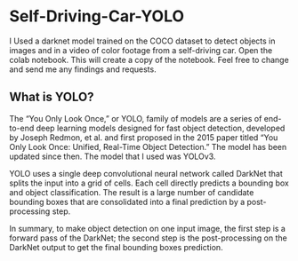 # Self-Driving-Car-YOLO
I Used a darknet model trained on the COCO dataset to detect objects in images and in a video of color footage from a self-driving car.
Open the colab notebook. This will create a copy of the notebook. Feel free to change and send me any findings and requests.

## What is YOLO?
The “You Only Look Once,” or YOLO, family of models are a series of end-to-end deep learning models designed for fast object detection, developed by Joseph Redmon, et al. and first proposed in the 2015 paper titled “You Only Look Once: Unified, Real-Time Object Detection.” The model has been updated since then. The model that I used was YOLOv3.

YOLO uses a single deep convolutional neural network called DarkNet that splits the input into a grid of cells. Each cell directly predicts a bounding box and object classification. The result is a large number of candidate bounding boxes that are consolidated into a final prediction by a post-processing step.

In summary, to make object detection on one input image, the first step is a forward pass of the DarkNet; the second step is the post-processing on the DarkNet output to get the final bounding boxes prediction.
